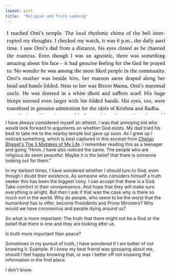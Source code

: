 ```yaml
---
layout: post
title:  "Religion and Truth seeking"
---
```


![Agnostic](/assets/img/agnostic.png)

I have always considered myself an atheist. I was that annoying kid who would look forward to arguments on whether God exists. My dad tried his best to take me to the nearby temple but gave up soon. As I grew up I noticed something, which is best captured in this excerpt from [Chetan Bhagat's The 3 Mistakes of My Life]((https://www.goodreads.com/book/show/3320520-the-3-mistakes-of-my-life)). I remember reading this as a teenager and going "Hmm..I have also noticed the same. The people who are religious do seem peaceful. Maybe it is the belief that there is someone looking out for them."

In my darkest times, I have wondered whether I should turn to God, even though I doubt their existence. As someone who considers himself a truth seeker this has been the biggest irony. I can accept that there is a God. Take comfort in their omnipresence. And hope that they will make sure everything is alright. But then I ask if that was the case why is there so much evil in the world. Why do people, who seem to be the worst that the humankind has to offer, become Presidents and Prime Ministers? Why would we have coronavirus and people dying around us?

So what is more important: The truth that there might not be a God or the belief that there is one and they are looking after us.

Is truth more important than peace?

Sometimes in my pursuit of truth, I have wondered if I am better of not knowing it. Example. If I knew my best friend was gossiping about me, should I feel happy knowing that, or was I better off not knowing that information in the first place.

I don't know.
